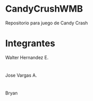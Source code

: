 # CandyCrushWMB
Repositorio para juego de Candy Crash 

# Integrantes
Walter Hernandez E.
# 
Jose Vargas A.
# 
Bryan 
